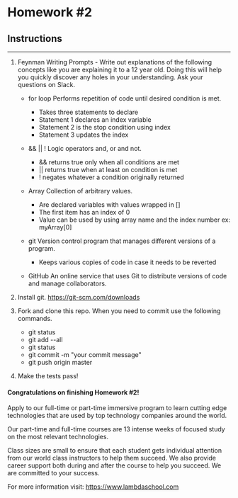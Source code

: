 # Homework #2

## Instructions
---
1. Feynman Writing Prompts - Write out explanations of the following concepts like you are explaining it to a 12 year old.  Doing this will help you quickly discover any holes in your understanding.  Ask your questions on Slack.

	* for loop
		Performs repetition of code until desired condition is met.
		- Takes three statements to declare
		- Statement 1 declares an index variable
		- Statement 2 is the stop condition using index
		- Statement 3 updates the index

	* && || !
		Logic operators and, or and not.
		- && returns true only when all conditions are met
		- || returns true when at least on condition is met
		- ! negates whatever a condition originally returned

	* Array
		Collection of arbitrary values.
		- Are declared variables with values wrapped in []
		- The first item has an index of 0
		- Value can be used by using array name and the index number ex: myArray[0]

	* git
		Version control program that manages different versions of a program.
		- Keeps various copies of code in case it needs to be reverted

	* GitHub
		An online service that uses Git to distribute versions of code and manage collaborators.


2. Install git.  https://git-scm.com/downloads


3. Fork and clone this repo.  When you need to commit use the following commands.

	* git status
	* git add --all
	* git status
	* git commit -m "your commit message"
	* git push origin master


4. Make the tests pass!




#### Congratulations on finishing Homework #2!
Apply to our full-time or part-time immersive program to learn cutting edge technologies that are used by top technology companies around the world.

Our part-time and full-time courses are 13 intense weeks of focused study on the most relevant technologies.  

Class sizes are small to ensure that each student gets individual attention from our world class instructors to help them succeed.  We also provide career support both during and after the course to help you succeed.  We are committed to your success.

For more information visit: https://www.lambdaschool.com
